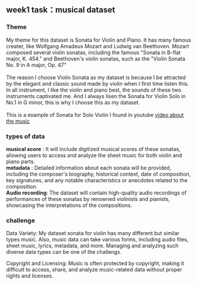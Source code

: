 ## week1 task：musical dataset
### Theme
   My theme for this dataset is Sonata for Violin and Piano. It has many famous creater, like Wolfgang Amadeus Mozart and Ludwig van Beethoven. Mozart composed several violin sonatas, including the famous "Sonata in B-flat major, K. 454." and Beethoven's violin sonatas, such as the "Violin Sonata No. 9 in A major, Op. 47"
   <br>
   <br>
   The reason I choose Violin Sonata as my dataset is because I be attracted by the elegant and classic sound made by violin when I first time listen this. In all instrument, I like the violin and piano best, the sounds of these two instruments captivated me. And I always lisen the Sonata for Violin Solo in No.1 in G minor, this is why I choose this as my dataset. <br>
<br> 
   This is a example of Sonata for Solo Violin I found in youtube [video about the music](https://youtu.be/PZoaEmxrsZQ?si=Lp2wSccpogeob-Rt)
### types of data
<b>musical score</b> : It will include digitized musical scores of these sonatas, allowing users to access and analyze the sheet music for both violin and piano parts. <br>
<b>metadata</b> : Detailed information about each sonata will be provided, including the composer's biography, historical context, date of composition, key signatures, and any notable characteristics or anecdotes related to the composition.<br>
<b>Audio recording</b>:  The dataset will contain high-quality audio recordings of performances of these sonatas by renowned violinists and pianists, showcasing the interpretations of the compositions.



### challenge
Data Variety: My dataset sonata for violin has many different but similar types music. Also, music data can take various forms, including audio files, sheet music, lyrics, metadata, and more. Managing and analyzing such diverse data types can be one of the challengs.

Copyright and Licensing: Music is often protected by copyright, making it difficult to access, share, and analyze music-related data without proper rights and licenses.



